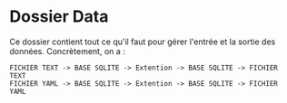 # Dossier Data

Ce dossier contient tout ce qu'il faut pour gérer l'entrée et la sortie des données. Concrètement, on a : 

~~~
FICHIER TEXT -> BASE SQLITE -> Extention -> BASE SQLITE -> FICHIER TEXT
FICHIER YAML -> BASE SQLITE -> Extention -> BASE SQLITE -> FICHIER YAML

~~~